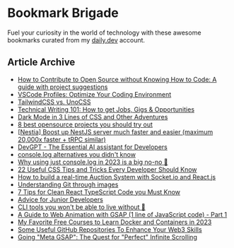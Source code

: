 # Bookmark Brigade
Fuel your curiosity in the world of technology with these awesome bookmarks curated from my [daily.dev](https://app.daily.dev/Anmol-Baranwal) account.

## Article Archive

<!-- DAILY-DEV-BOOKMARKS:START -->
- [How to Contribute to Open Source without Knowing How to Code: A guide with project suggestions](https://app.daily.dev/posts/x744yKoqF?utm_source=rss&utm_medium=bookmarks&utm_campaign=iWZFqWGzJuZ3TMf4ZW9aZ)
- [VSCode Profiles: Optimize Your Coding Environment](https://app.daily.dev/posts/s0TEwvXQQ?utm_source=rss&utm_medium=bookmarks&utm_campaign=iWZFqWGzJuZ3TMf4ZW9aZ)
- [TailwindCSS vs. UnoCSS](https://app.daily.dev/posts/A0VG4LfAl?utm_source=rss&utm_medium=bookmarks&utm_campaign=iWZFqWGzJuZ3TMf4ZW9aZ)
- [Technical Writing 101: How to get Jobs, Gigs &amp; Opportunities](https://app.daily.dev/posts/f0fIonyeB?utm_source=rss&utm_medium=bookmarks&utm_campaign=iWZFqWGzJuZ3TMf4ZW9aZ)
- [Dark Mode in 3 Lines of CSS and Other Adventures](https://app.daily.dev/posts/NHTOUHCVs?utm_source=rss&utm_medium=bookmarks&utm_campaign=iWZFqWGzJuZ3TMf4ZW9aZ)
- [8 best opensource projects you should try out](https://app.daily.dev/posts/jwsNbjUL7?utm_source=rss&utm_medium=bookmarks&utm_campaign=iWZFqWGzJuZ3TMf4ZW9aZ)
- [[Nestia] Boost up NestJS server much faster and easier &lpar;maximum 20,000x faster + tRPC similar&rpar;](https://app.daily.dev/posts/IUydI5cn6?utm_source=rss&utm_medium=bookmarks&utm_campaign=iWZFqWGzJuZ3TMf4ZW9aZ)
- [DevGPT - The Essential AI assistant for Developers](https://app.daily.dev/posts/G7YoaeDDW?utm_source=rss&utm_medium=bookmarks&utm_campaign=iWZFqWGzJuZ3TMf4ZW9aZ)
- [console.log alternatives you didn&#39;t know](https://app.daily.dev/posts/mxck_ZRxe?utm_source=rss&utm_medium=bookmarks&utm_campaign=iWZFqWGzJuZ3TMf4ZW9aZ)
- [Why using just console.log in 2023 is a big no-no 🚀](https://app.daily.dev/posts/kRn88O4Cv?utm_source=rss&utm_medium=bookmarks&utm_campaign=iWZFqWGzJuZ3TMf4ZW9aZ)
- [22 Useful CSS Tips and Tricks Every Developer Should Know](https://app.daily.dev/posts/nFx08h5cp?utm_source=rss&utm_medium=bookmarks&utm_campaign=iWZFqWGzJuZ3TMf4ZW9aZ)
- [How to build a real-time Auction System with Socket.io and React.js](https://app.daily.dev/posts/1UFRBLP_q?utm_source=rss&utm_medium=bookmarks&utm_campaign=iWZFqWGzJuZ3TMf4ZW9aZ)
- [Understanding Git through images](https://app.daily.dev/posts/wqck-hRFh?utm_source=rss&utm_medium=bookmarks&utm_campaign=iWZFqWGzJuZ3TMf4ZW9aZ)
- [7 Tips for Clean React TypeScript Code you Must Know](https://app.daily.dev/posts/UhLxVOj2i?utm_source=rss&utm_medium=bookmarks&utm_campaign=iWZFqWGzJuZ3TMf4ZW9aZ)
- [Advice for Junior Developers](https://app.daily.dev/posts/_OH8Afgq9?utm_source=rss&utm_medium=bookmarks&utm_campaign=iWZFqWGzJuZ3TMf4ZW9aZ)
- [CLI tools you won&#39;t be able to live without 🔧](https://app.daily.dev/posts/ezL46HW92?utm_source=rss&utm_medium=bookmarks&utm_campaign=iWZFqWGzJuZ3TMf4ZW9aZ)
- [A Guide to Web Animation with GSAP &lpar;1 line of JavaScript code&rpar; - Part 1](https://app.daily.dev/posts/aLK3lDqBD?utm_source=rss&utm_medium=bookmarks&utm_campaign=iWZFqWGzJuZ3TMf4ZW9aZ)
- [My Favorite Free Courses to Learn Docker and Containers in 2023](https://app.daily.dev/posts/h733lKgeC?utm_source=rss&utm_medium=bookmarks&utm_campaign=iWZFqWGzJuZ3TMf4ZW9aZ)
- [Some Useful GitHub Repositories To Enhance Your Web3 Skills](https://app.daily.dev/posts/4fHYq7oFR?utm_source=rss&utm_medium=bookmarks&utm_campaign=iWZFqWGzJuZ3TMf4ZW9aZ)
- [Going &quot;Meta GSAP&quot;: The Quest for &quot;Perfect&quot; Infinite Scrolling](https://app.daily.dev/posts/EElK30ISM?utm_source=rss&utm_medium=bookmarks&utm_campaign=iWZFqWGzJuZ3TMf4ZW9aZ)
<!-- DAILY-DEV-BOOKMARKS:END -->
